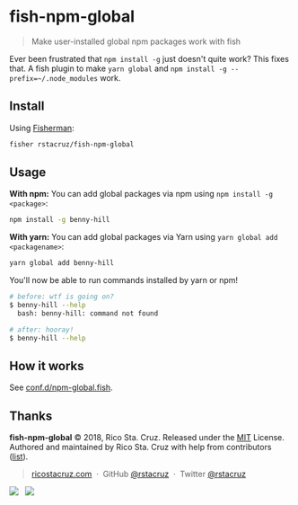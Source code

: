 # fish-npm-global

> Make user-installed global npm packages work with fish

Ever been frustrated that `npm install -g` just doesn't quite work? This fixes that. A fish plugin to make `yarn global` and `npm install -g --prefix=~/.node_modules` work.

## Install

Using [Fisherman](https://github.com/fisherman/fisherman):

```sh
fisher rstacruz/fish-npm-global
```

## Usage

__With npm:__ You can add global packages via npm using `npm install -g <package>`:

```sh
npm install -g benny-hill
```

__With yarn:__ You can add global packages via Yarn using `yarn global add <packagename>`:

```sh
yarn global add benny-hill
```

You'll now be able to run commands installed by yarn or npm!

```sh
# before: wtf is going on?
$ benny-hill --help
  bash: benny-hill: command not found

# after: hooray!
$ benny-hill --help
```

## How it works

See [conf.d/npm-global.fish](conf.d/npm-global.fish).

## Thanks

**fish-npm-global** © 2018, Rico Sta. Cruz. Released under the [MIT] License.<br>
Authored and maintained by Rico Sta. Cruz with help from contributors ([list][contributors]).

> [ricostacruz.com](http://ricostacruz.com) &nbsp;&middot;&nbsp;
> GitHub [@rstacruz](https://github.com/rstacruz) &nbsp;&middot;&nbsp;
> Twitter [@rstacruz](https://twitter.com/rstacruz)

[![](https://img.shields.io/github/followers/rstacruz.svg?style=social&label=@rstacruz)](https://github.com/rstacruz) &nbsp;
[![](https://img.shields.io/twitter/follow/rstacruz.svg?style=social&label=@rstacruz)](https://twitter.com/rstacruz)

[MIT]: http://mit-license.org/
[contributors]: http://github.com/rstacruz/fish-npm-install-g/contributors
